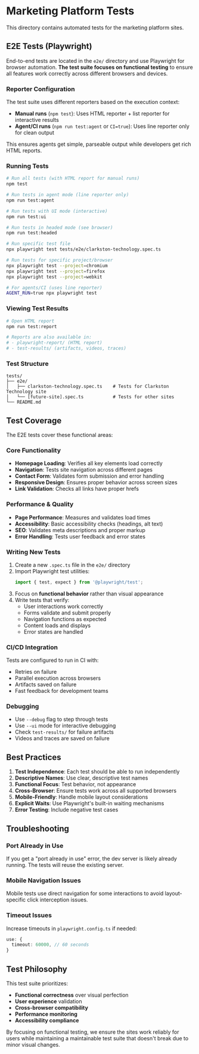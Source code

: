 # Marketing Platform Tests

This directory contains automated tests for the marketing platform sites.

## E2E Tests (Playwright)

End-to-end tests are located in the `e2e/` directory and use Playwright for browser automation. **The test suite focuses on functional testing** to ensure all features work correctly across different browsers and devices.

### Reporter Configuration

The test suite uses different reporters based on the execution context:

- **Manual runs** (`npm test`): Uses HTML reporter + list reporter for interactive results
- **Agent/CI runs** (`npm run test:agent` or `CI=true`): Uses line reporter only for clean output

This ensures agents get simple, parseable output while developers get rich HTML reports.

### Running Tests

```bash
# Run all tests (with HTML report for manual runs)
npm test

# Run tests in agent mode (line reporter only)
npm run test:agent

# Run tests with UI mode (interactive)
npm run test:ui

# Run tests in headed mode (see browser)
npm run test:headed

# Run specific test file
npx playwright test tests/e2e/clarkston-technology.spec.ts

# Run tests for specific project/browser
npx playwright test --project=chromium
npx playwright test --project=firefox
npx playwright test --project=webkit

# For agents/CI (uses line reporter)
AGENT_RUN=true npx playwright test
```

### Viewing Test Results

```bash
# Open HTML report
npm run test:report

# Reports are also available in:
# - playwright-report/ (HTML report)
# - test-results/ (artifacts, videos, traces)
```

### Test Structure

```
tests/
├── e2e/
│   ├── clarkston-technology.spec.ts    # Tests for Clarkston Technology site
│   └── [future-site].spec.ts           # Tests for other sites
└── README.md
```

## Test Coverage

The E2E tests cover these functional areas:

### Core Functionality
- **Homepage Loading**: Verifies all key elements load correctly
- **Navigation**: Tests site navigation across different pages
- **Contact Form**: Validates form submission and error handling
- **Responsive Design**: Ensures proper behavior across screen sizes
- **Link Validation**: Checks all links have proper hrefs

### Performance & Quality
- **Page Performance**: Measures and validates load times
- **Accessibility**: Basic accessibility checks (headings, alt text)
- **SEO**: Validates meta descriptions and proper markup
- **Error Handling**: Tests user feedback and error states

### Writing New Tests

1. Create a new `.spec.ts` file in the `e2e/` directory
2. Import Playwright test utilities:
   ```typescript
   import { test, expect } from '@playwright/test';
   ```
3. Focus on **functional behavior** rather than visual appearance
4. Write tests that verify:
   - User interactions work correctly
   - Forms validate and submit properly
   - Navigation functions as expected
   - Content loads and displays
   - Error states are handled

### CI/CD Integration

Tests are configured to run in CI with:
- Retries on failure
- Parallel execution across browsers
- Artifacts saved on failure
- Fast feedback for development teams

### Debugging

- Use `--debug` flag to step through tests
- Use `--ui` mode for interactive debugging
- Check `test-results/` for failure artifacts
- Videos and traces are saved on failure

## Best Practices

1. **Test Independence**: Each test should be able to run independently
2. **Descriptive Names**: Use clear, descriptive test names
3. **Functional Focus**: Test behavior, not appearance
4. **Cross-Browser**: Ensure tests work across all supported browsers
5. **Mobile-Friendly**: Handle mobile layout considerations
6. **Explicit Waits**: Use Playwright's built-in waiting mechanisms
7. **Error Testing**: Include negative test cases

## Troubleshooting

### Port Already in Use
If you get a "port already in use" error, the dev server is likely already running. The tests will reuse the existing server.

### Mobile Navigation Issues
Mobile tests use direct navigation for some interactions to avoid layout-specific click interception issues.

### Timeout Issues
Increase timeouts in `playwright.config.ts` if needed:
```typescript
use: {
  timeout: 60000, // 60 seconds
}
```

## Test Philosophy

This test suite prioritizes:
- **Functional correctness** over visual perfection
- **User experience** validation
- **Cross-browser compatibility**
- **Performance monitoring**
- **Accessibility compliance**

By focusing on functional testing, we ensure the sites work reliably for users while maintaining a maintainable test suite that doesn't break due to minor visual changes. 